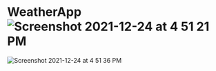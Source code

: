# WeatherApp![Screenshot 2021-12-24 at 4 51 21 PM](https://user-images.githubusercontent.com/89539041/147348649-91bf3f6b-140a-4462-9624-822bd305031d.png)
![Screenshot 2021-12-24 at 4 51 36 PM](https://user-images.githubusercontent.com/89539041/147348656-0fe8a224-78b2-4505-a6d7-eb8dbf054022.png)
